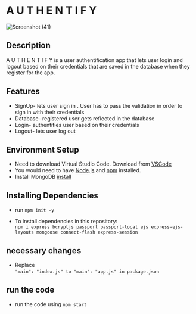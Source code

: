 # A U T H E N T I F Y 


![Screenshot (41)](https://user-images.githubusercontent.com/72491412/122679091-1e4e8b00-d207-11eb-8ce8-069a257a437f.png)


## Description

A U T H E N T I F Y  is a user authentification app that lets user login and logout based on their credentials that are saved in the database when they register for the app.


## Features

- SignUp- lets user sign in . User has to pass the validation in order to sign in with their credentials
- Database- registered user gets reflected in the database
- Login- authentifies user based on their credentials
- Logout- lets user log out

## Environment Setup

- Need to download Virtual Studio Code.
  Download from [VSCode](https://code.visualstudio.com/download)
- You would need to have [Node.js](https://nodejs.org/en/) and [npm](https://www.npmjs.com/) installed.
- Install MongoDB [install](https://docs.mongodb.com/guides/server/install/)

## Installing Dependencies

- run `npm init -y`

- To install dependencies in this repository:<br/>
  `npm i express bcryptjs passport passport-local ejs express-ejs-layouts mongoose connect-flash express-session`

## necessary changes

- Replace <br/>`"main": "index.js" to "main": "app.js" in package.json`

## run the code

- run the code using `npm start`


